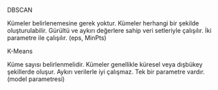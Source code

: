 DBSCAN  

Kümeler belirlenemesine gerek yoktur.
Kümeler herhangi bir şekilde oluşturulabilir.
Gürültü ve aykırı değerlere sahip veri setleriyle çalışılır.
İki parametre ile çalışılır. (eps, MinPts)


K-Means

Küme sayısı belirlenmelidir.
Kümeler genellikle küresel veya dışbükey şekillerde oluşur.
Aykırı verilerle iyi çalışmaz.
Tek bir parametre vardır.(model parametresi)